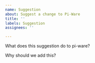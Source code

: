 ```yaml
---
name: Suggestion
about: Suggest a change to Pi-Ware
title: ''
labels: Suggestion
assignees: ''

---
```


What does this suggestion do to pi-ware?


Why should we add this?

